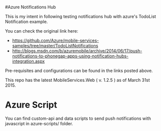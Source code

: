 #Azure Notifications Hub

This is my intent in following testing notifications hub with azure's TodoList Notification example.

You can check the original link here: 
- https://github.com/Azure/mobile-services-samples/tree/master/TodoListNotifications
- http://blogs.msdn.com/b/azuremobile/archive/2014/06/17/push-notifications-to-phonegap-apps-using-notification-hubs-integration.aspx

Pre-requisites and configurations can be found in the links posted above.

This repo has the latest MobileServices.Web ( v. 1.2.5 ) as of March 31st 2015.

# Azure Script

You can find custom-api and data scripts to send push notifications with javascript in azure-scripts/ folder.
